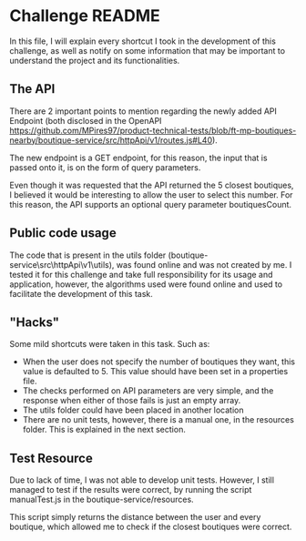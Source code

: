 # Challenge README
In this file, I will explain every shortcut I took in the development of this challenge, as well as notify on some information that may be important to understand the project and its functionalities.

## The API

There are 2 important points to mention regarding the newly added API Endpoint (both disclosed in the OpenAPI https://github.com/MPires97/product-technical-tests/blob/ft-mp-boutiques-nearby/boutique-service/src/httpApi/v1/routes.js#L40).

The new endpoint is a GET endpoint, for this reason, the input that is passed onto it, is on the form of query parameters.

Even though it was requested that the API returned the 5 closest boutiques, I believed it would be interesting to allow the user to select this number. For this reason, the API supports an optional query parameter boutiquesCount.


## Public code usage

The code that is present in the utils folder (boutique-service\src\httpApi\v1\utils), was found online and was not created by me. I tested it for this challenge and take full responsibility for its usage and application, however, the algorithms used were found online and used to facilitate the development of this task.

## "Hacks"

Some mild shortcuts were taken in this task. Such as:

- When the user does not specify the number of boutiques they want, this value is defaulted to 5. This value should have been set in a properties file.
- The checks performed on API parameters are very simple, and the response when either of those fails is just an empty array.
- The utils folder could have been placed in another location
- There are no unit tests, however, there is a manual one, in the resources folder. This is explained in the next section. 

## Test Resource

Due to lack of time, I was not able to develop unit tests. However, I still managed to test if the results were correct, by running the script manualTest.js in the boutique-service/resources.

This script simply returns the distance between the user and every boutique, which allowed me to check if the closest boutiques were correct.